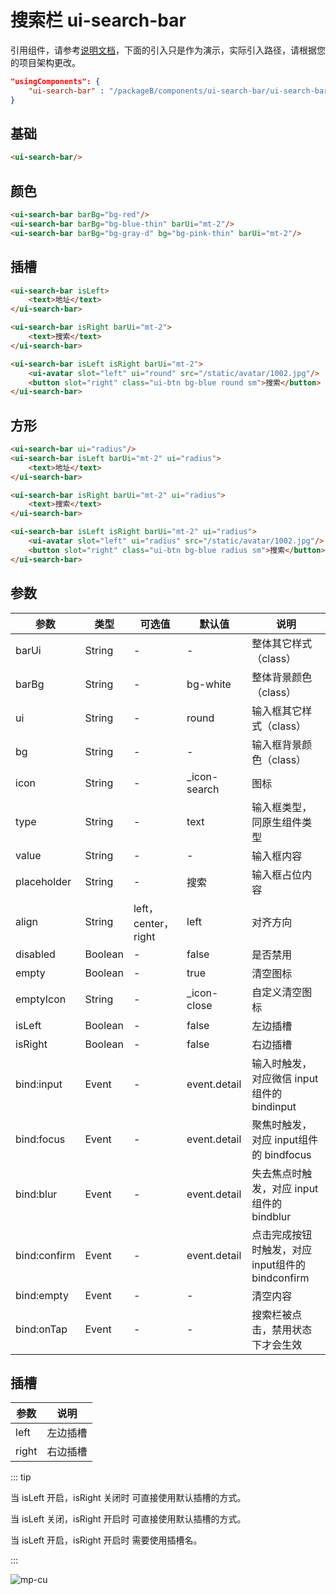<div class="mp-cu-doc-view">
<div class="mp-cu-doc">

# 搜索栏 ui-search-bar

引用组件，请参考[说明文档](/laboratory/)，下面的引入只是作为演示，实际引入路径，请根据您的项目架构更改。

```json
"usingComponents": {
    "ui-search-bar" : "/packageB/components/ui-search-bar/ui-search-bar"
}
```

## 基础

```html
<ui-search-bar/>
```

## 颜色

```html
<ui-search-bar barBg="bg-red"/>
<ui-search-bar barBg="bg-blue-thin" barUi="mt-2"/>
<ui-search-bar barBg="bg-gray-d" bg="bg-pink-thin" barUi="mt-2"/>
```

## 插槽

```html
<ui-search-bar isLeft>
    <text>地址</text>
</ui-search-bar>

<ui-search-bar isRight barUi="mt-2">
    <text>搜索</text>
</ui-search-bar>

<ui-search-bar isLeft isRight barUi="mt-2">
    <ui-avatar slot="left" ui="round" src="/static/avatar/1002.jpg"/>
    <button slot="right" class="ui-btn bg-blue round sm">搜索</button>
</ui-search-bar>
```

## 方形

```html
<ui-search-bar ui="radius"/>
<ui-search-bar isLeft barUi="mt-2" ui="radius">
    <text>地址</text>
</ui-search-bar>

<ui-search-bar isRight barUi="mt-2" ui="radius">
    <text>搜索</text>
</ui-search-bar>

<ui-search-bar isLeft isRight barUi="mt-2" ui="radius">
    <ui-avatar slot="left" ui="radius" src="/static/avatar/1002.jpg"/>
    <button slot="right" class="ui-btn bg-blue radius sm">搜索</button>
</ui-search-bar>
```


## 参数

|  参数  |  类型  |  可选值  |  默认值  |       说明       |
|----------|----------|----------|----------|----------|
| barUi | String | - | - |  整体其它样式（class） |
| barBg | String | - | bg-white | 整体背景颜色（class） |
| ui | String | - | round |  输入框其它样式（class） |
| bg | String | - | - | 输入框背景颜色（class） |
| icon | String | - | _icon-search | 图标 |
| type | String | - | text | 输入框类型，同原生组件类型 |
| value | String | - | - | 输入框内容 |
| placeholder | String | - | 搜索 | 输入框占位内容 |
| align | String | left，center，right | left | 对齐方向 |
| disabled | Boolean | - | false | 是否禁用 |
| empty | Boolean | - | true | 清空图标 |
| emptyIcon | String | - | _icon-close | 自定义清空图标 |
| isLeft | Boolean | - | false | 左边插槽 |
| isRight | Boolean | - | false | 右边插槽 |
| bind:input | Event | - | event.detail | 输入时触发，对应微信 input组件的 bindinput |
| bind:focus | Event | - | event.detail | 聚焦时触发，对应 input组件的  bindfocus |
| bind:blur | Event | - | event.detail | 失去焦点时触发，对应 input组件的  bindblur |
| bind:confirm | Event | - | event.detail | 点击完成按钮时触发，对应 input组件的  bindconfirm |
| bind:empty | Event | - | - | 清空内容 |
| bind:onTap | Event | - | - | 搜索栏被点击，禁用状态下才会生效 |


## 插槽

|  参数  |       说明       |
|----------|----------|
| left | 左边插槽 |
| right | 右边插槽 |


::: tip

当 isLeft 开启，isRight 关闭时 可直接使用默认插槽的方式。

当 isLeft 关闭，isRight 开启时 可直接使用默认插槽的方式。

当 isLeft 开启，isRight 开启时 需要使用插槽名。

:::


</div>
<div class="mp-cu-doc-image" style="max-height: inherit;">

![mp-cu](https://colorui-assest.vercel.app/mp-cu-doc/test/search-bar.jpg)

</div>
</div>
